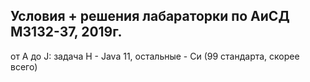 
## Условия + решения лабараторки по АиСД M3132-37, 2019г.

от A до J: задача H - Java 11, остальные - Си (99 стандарта, скорее всего)
